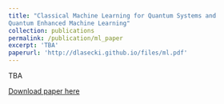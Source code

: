 ```yaml
---
title: "Classical Machine Learning for Quantum Systems and
Quantum Enhanced Machine Learning"
collection: publications
permalink: /publication/ml_paper
excerpt: 'TBA'
paperurl: 'http://dlasecki.github.io/files/ml.pdf'
---
```

TBA

[Download paper here](http://dlasecki.github.io/files/ml.pdf)
